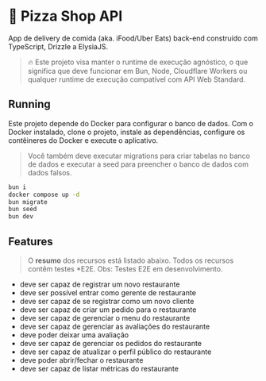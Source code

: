 # 🍕 Pizza Shop API

App de delivery de comida (aka. iFood/Uber Eats) back-end construído com TypeScript, Drizzle a ElysiaJS.

> 🔥 Este projeto visa manter o runtime de execução agnóstico, o que significa que deve funcionar em Bun, Node, Cloudflare Workers ou qualquer runtime de execução compatível com API Web Standard.

## Running

Este projeto depende do Docker para configurar o banco de dados. Com o Docker instalado, clone o projeto, instale as dependências, configure os contêineres do Docker e execute o aplicativo.

> Você também deve executar migrations para criar tabelas no banco de dados e executar a seed para preencher o banco de dados com dados falsos.

```sh
bun i
docker compose up -d
bun migrate
bun seed
bun dev
```

## Features

> O **resumo** dos recursos está listado abaixo. Todos os recursos contêm testes *E2E.
> Obs: Testes E2E em desenvolvimento.

- deve ser capaz de registrar um novo restaurante
- deve ser possível entrar como gerente de restaurante
- deve ser capaz de se registrar como um novo cliente
- deve ser capaz de criar um pedido para o restaurante
- deve ser capaz de gerenciar o menu do restaurante
- deve ser capaz de gerenciar as avaliações do restaurante
- deve poder deixar uma avaliação
- deve ser capaz de gerenciar os pedidos do restaurante
- deve ser capaz de atualizar o perfil público do restaurante
- deve poder abrir/fechar o restaurante
- deve ser capaz de listar métricas do restaurante
